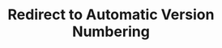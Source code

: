 ---
layout: redirect
title: Redirect to Automatic Version Numbering
permalink: /doc/Examples/Version number/
newlink: /doc/Examples/Version/
---